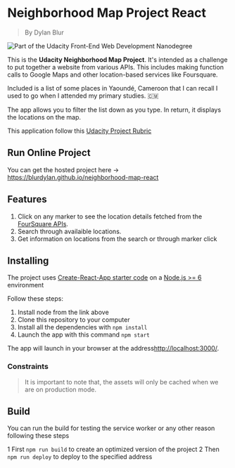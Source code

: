 # Neighborhood Map Project React

> By Dylan Blur

![Part of the Udacity Front-End Web Development Nanodegree](https://img.shields.io/badge/Udacity-React-02b3e4.svg)

This is the **Udacity Neighborhood Map Project**. It's intended as a challenge to put together a website from various APIs. This includes making function calls to Google Maps and other location-based services like Foursquare.

Included is a list of some places in Yaoundé, Cameroon that I can recall I used to go when I attended my primary studies. 🇨🇲

The app allows you to filter the list down as you type. In return, it displays the locations on the map.

This application follow this [Udacity Project Rubric](https://review.udacity.com/#!/rubrics/1351/view)

## Run Online Project

You can get the hosted project here -> https://blurdylan.github.io/neighborhood-map-react

## Features

1. Click on any marker to see the location details fetched from the [FourSquare APIs](https://developer.foursquare.com/).
2. Search through availaible locations.
3. Get information on locations from the search or through marker click

## Installing

The project uses [Create-React-App starter code](https://github.com/facebookincubator/create-react-app) on a [Node.js >= 6](https://nodejs.org/en/) environment

Follow these steps:

1. Install node from the link above
1. Clone this repository to your computer
1. Install all the dependencies with `npm install`
1. Launch the app with this command `npm start`

The app will launch in your browser at the address[http://localhost:3000/](http://localhost:3000/).

### Constraints

> It is important to note that, the assets will only be cached when we are on production mode.

## Build

You can run the build for testing the service worker or any other reason following these steps

1 First `npm run build` to create an optimized version of the project
2 Then `npm run deploy` to deploy to the specified address
